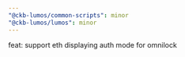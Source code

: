 ```yaml
---
"@ckb-lumos/common-scripts": minor
"@ckb-lumos/lumos": minor
---
```


feat: support eth displaying auth mode for omnilock
